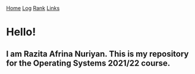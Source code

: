 <div class="topnav">
  <a class="active" href="https://razitaa.github.io/os212">Home</a>
  <a href="https://razitaa.github.io/os212/TXT/mylog.txt">Log</a>
  <a href="https://razitaa.github.io/os212/TXT/myrank.txt">Rank</a>
  <a href="https://razitaa.github.io/os212/TXT/links">Links</a>
</div>
<h1>Hello!</h1>
<h2>I am Razita Afrina Nuriyan. This is my repository for the Operating Systems 2021/22 course.</h2>
